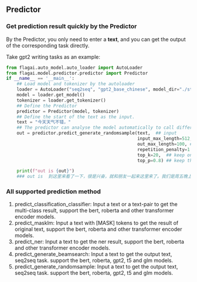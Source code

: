 ## Predictor

### Get prediction result quickly by the Predictor
By the Predictor, you only need to enter a **text**, and you can get the output of the corresponding task directly.

Take gpt2 writing tasks as an example:
```python
from flagai.auto_model.auto_loader import AutoLoader
from flagai.model.predictor.predictor import Predictor
if __name__ == '__main__':
    ## Load model and tokenizer by the autoloader
    loader = AutoLoader("seq2seq", "gpt2_base_chinese", model_dir="./state_dict/")
    model = loader.get_model()
    tokenizer = loader.get_tokenizer()
    ## Define the Predictor
    predictor = Predictor(model, tokenizer)
    ## Define the start of the text as the input.
    text = "今天天气不错，"
    ## The predictor can analyse the model automatically to call different method.
    out = predictor.predict_generate_randomsample(text,  ## input
                                                  input_max_length=512,  ## input max length
                                                  out_max_length=100, ## output max lenght
                                                  repetition_penalty=1.5, ## avoid the repetition out. (https://arxiv.org/pdf/1909.05858.pdf)
                                                  top_k=20,  ## keep only top k tokens with highest probability (top-k filtering).
                                                  top_p=0.8) ## keep the top tokens with cumulative probability >= top_p (nucleus filtering).(http://arxiv.org/abs/1904.09751)

    print(f"out is {out}")
    ### out is  到这里来看了一下，很是兴奋，就和朋友一起来这里来了。我们是周五晚上去的，人不多，所以没有排队，而且这里的环境真的很好，在这里享受美食真的很舒服，我们点了一个套餐，两个人吃刚刚好，味道很好。
```

### All supported prediction method
1. predict_classification_classifier: Input a text or a text-pair to get the multi-class result, support the bert, roberta and other transformer encoder models.
2. predict_masklm: Input a text with [MASK] tokens to get the result of original text, support the bert, roberta and other transformer encoder models.
3. predict_ner: Input a text to get the ner result, support the bert, roberta and other transformer encoder models.
4. predict_generate_beamsearch: Input a text to get the output text, seq2seq task. support the bert, roberta, gpt2, t5 and glm models.
5. predict_generate_randomsample: Input a text to get the output text, seq2seq task. support the bert, roberta, gpt2, t5 and glm models.

